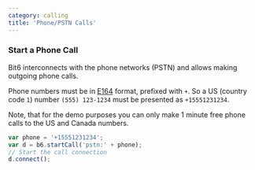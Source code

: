 ```yaml
---
category: calling
title: 'Phone/PSTN Calls'
---
```


### Start a Phone Call

Bit6 interconnects with the phone networks (PSTN) and allows making outgoing phone calls.

Phone numbers must be in [E164](http://en.wikipedia.org/wiki/E.164) format, prefixed with `+`. So a US (country code `1`) number `(555) 123-1234` must be presented as `+15551231234`.

Note, that for the demo purposes you can only make 1 minute free phone calls to the US and Canada numbers.


```js
var phone = '+15551231234';
var d = b6.startCall('pstn:' + phone);
// Start the call connection
d.connect();
```
